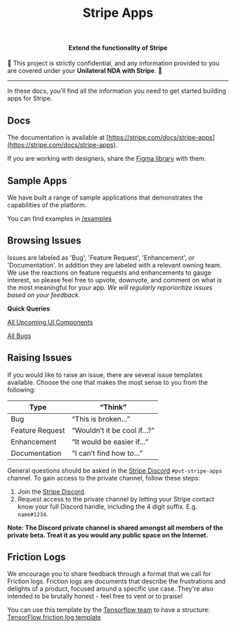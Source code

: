 <h1 align="center">
  Stripe Apps
  <br>
  <br>
</h1>

<h4 align="center">Extend the functionality of Stripe</h4>

🚨 This project is strictly confidential, and any information provided to you are covered under your **Unilateral NDA with Stripe**. 🚨

<hr>

In these docs, you'll find all the information you need to get started building apps for Stripe.

## Docs

The documentation is available at [https://stripe.com/docs/stripe-apps](https://stripe.com/docs/stripe-apps).

If you are working with designers, share the [Figma library](stripe–apps-design-library.fig) with them.

## Sample Apps

We have built a range of sample applications that demonstrates the capabilities of the platform.

You can find examples in [/examples](/examples)

## Browsing Issues

Issues are labeled as 'Bug', 'Feature Request', 'Enhancement', or 'Documentation'. In addition they are labeled with a relevant owning team.
We use the reactions on feature requests and enhancements to gauge interest, so please feel free to upvote, downvote, and comment on what is the most meaningful for your app. _We will regularly reporioritize issues based on your feedback._

**Quick Queries**

[All Upcoming UI Components](https://github.com/stripe/stripe-apps/issues?q=is%3Aissue+is%3Aopen+label%3Anew-component)

[All Bugs](https://github.com/stripe/stripe-apps/issues?q=is%3Aissue+is%3Aopen+label%3Abug)

## Raising Issues

If you would like to raise an issue, there are several issue templates available. Choose the one that makes the most sense to you from the following:

| Type            | “Think”                    |
| --------------- | -------------------------- |
| Bug             | “This is broken…”          |
| Feature Request | “Wouldn’t it be cool if…?” |
| Enhancement     | “It would be easier if…”   |
| Documentation   | “I can’t find how to…”     |

General questions should be asked in the [Stripe Discord](https://stripe.com/go/developer-chat) `#pvt-stripe-apps` channel. To gain access to the private channel, follow these steps:

1. Join the [Stripe Discord](https://stripe.com/go/developer-chat).
2. Request access to the private channel by letting your Stripe contact know your full Discord handle, including the 4 digit suffix. E.g. `name#1234`.

**Note: The Discord private channel is shared amongst all members of the private beta. Treat it as you would any public space on the Internet.**

## Friction Logs

We encourage you to share feedback through a format that we call for Friction logs. Friction logs are documents that describe the frustrations and delights of a product, focused around a specific use case. They're also intended to be brutally honest - feel free to vent or to praise!

You can use this template by the [Tensorflow team](https://github.com/tensorflow/community/blob/master/sigs/build/tensorflow-testing.md) to have a structure: [TensorFlow friction log template](https://docs.google.com/document/d/1HVG3t-mgGZKU4iMeguTWGejbnQ54qUTXwdCFkA5xHG0/edit)
